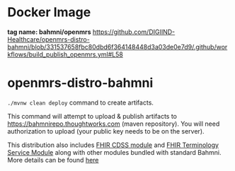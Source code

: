 # Docker Image

**tag name: bahmni/openmrs**
https://github.com/DIGIIND-Healthcare/openmrs-distro-bahmni/blob/331537658fbc80dbd6f364148448d3a03de0e7d9/.github/workflows/build_publish_openmrs.yml#L58


openmrs-distro-bahmni
==================

`./mvnw clean deploy` command to create artifacts.

This command will attempt to upload & publish artifacts to https://bahmnirepo.thoughtworks.com (maven repository). You will need authorization to upload (your public key needs to be on the server). 

This distribution also includes [FHIR CDSS module](https://github.com/Bahmni/openmrs-module-cdss) and [FHIR Terminology Service Module](https://github.com/Bahmni/openmrs-module-snomed) along with other modules bundled with standard Bahmni.
More details can be found [here](https://bahmni.atlassian.net/wiki/spaces/BAH/pages/3132686337/SNOMED+FHIR+Terminology+Server+Integration+with+Bahmni)

